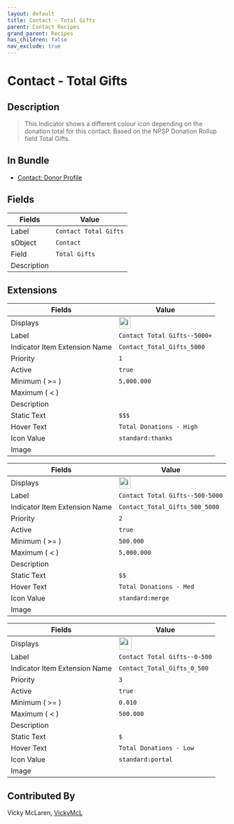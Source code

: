```yaml
---
layout: default
title: Contact - Total Gifts
parent: Contact Recipes
grand_parent: Recipes
has_children: false
nav_exclude: true
---
```


# Contact - Total Gifts

## Description

> This Indicator shows a different colour icon depending on the donation total for this contact. Based on the NPSP Donation Rollup field Total Gifts.  

## In Bundle
* [Contact: Donor Profile](../contact/bundle-contact-donor-profile.md)

## Fields

| Fields | Value | 
|-----------|-----------|
|Label|`Contact Total Gifts`|
|sObject|`Contact`|
|Field|`Total Gifts`|
|Description|

## Extensions

| Fields | Value |
|-----------|-----------|
|Displays|<img width="26" alt="image" src="https://user-images.githubusercontent.com/122455058/228929869-94cca241-17ee-47fd-93a2-ef30d9159ea2.png">|
|Label|`Contact Total Gifts--5000+`|
|Indicator Item Extension Name|`Contact_Total_Gifts_5000`|
|Priority|`1`|
|Active|`true`|
|Minimum ( >= )|`5,000.000`|
|Maximum ( < )|
|Description|
|Static Text|`$$$`|
|Hover Text|`Total Donations - High`|
|Icon Value|`standard:thanks`|
|Image||



| Fields | Value |
|-----------|-----------|
|Displays|<img width="26" alt="image" src="https://user-images.githubusercontent.com/122455058/228930521-24dc3283-a802-4bda-bc8c-7fc2c30cc46a.png">|
|Label|`Contact Total Gifts--500-5000`|
|Indicator Item Extension Name|`Contact_Total_Gifts_500_5000`|
|Priority|`2`|
|Active|`true`|
|Minimum ( >= )|`500.000`|
|Maximum ( < )|`5,000.000`|
|Description|
|Static Text|`$$`
|Hover Text|`Total Donations - Med`|
|Icon Value|`standard:merge`
|Image|


| Fields | Value |
|-----------|-----------|
|Displays|<img width="29" alt="image" src="https://user-images.githubusercontent.com/122455058/228930960-82bea1f0-6214-41b3-8f43-3465f86317ee.png">|
|Label|`Contact Total Gifts--0-500`|
|Indicator Item Extension Name|`Contact_Total_Gifts_0_500`|
|Priority|`3`|
|Active|`true`|
|Minimum ( >= )|`0.010`|
|Maximum ( < )|`500.000`|
|Description|
|Static Text|`$`
|Hover Text|`Total Donations - Low`|
|Icon Value|`standard:portal`
|Image|

## Contributed By
Vicky McLaren, [VickyMcL](https://github.com/VickyMcL)